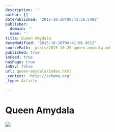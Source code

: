 ```yaml
---
description: ''
author: []
datePublished: '2015-10-20T00:43:56.549Z'
publisher:
  domain: ''
  name: ''
title: Queen Amydala
dateModified: '2015-10-20T00:41:06.961Z'
sourcePath: _posts/2015-10-20-queen-amydala.md
published: true
inFeed: true
hasPage: true
inNav: false
url: queen-amydala/index.html
_context: 'http://schema.org'
_type: Article

---
```

# Queen Amydala
![](https://the-grid-user-content.s3-us-west-2.amazonaws.com/9bb7cffc-17d8-43eb-9448-fb3ca5194664.png)